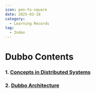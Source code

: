 ```yaml
---
icon: pen-to-square
date: 2025-03-18
category:
  - Learning Records
tag:
  - Index
---
```


# Dubbo Contents

### 1. [Concepts in Distributed Systems](./1.md)
### 2. [Dubbo Architecture](./2.md)
